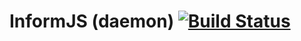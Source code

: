 InformJS (daemon) [![Build Status](https://travis-ci.org/informjs/inform-daemon.png?branch=master)](https://travis-ci.org/informjs/inform-daemon)
===============

